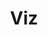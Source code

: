 ---
title: "Viz"
icon: "ti-panel"
description: "Visualize patterns in spatial data to detect clusters, outliers, and hot-spots"
type : "docs"
---